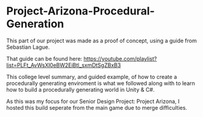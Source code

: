 # Project-Arizona-Procedural-Generation
 This part of our project was made as a proof of concept, using a guide from Sebastian Lague.
 
 That guide can be found here: https://youtube.com/playlist?list=PLFt_AvWsXl0eBW2EiBtl_sxmDtSgZBxB3
 
 This college level summary, and guided example, of how to create a procedurally generating enviroment is what we followed along with to learn how to build a procedurally generating world in Unity & C#.
 
 As this was my focus for our Senior Design Project: Project Arizona, I hosted this build seperate from the main game due to merge difficulties.
 
 
